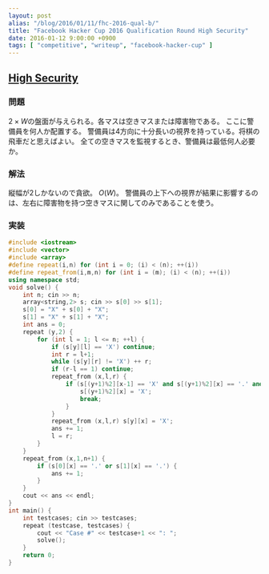 ```yaml
---
layout: post
alias: "/blog/2016/01/11/fhc-2016-qual-b/"
title: "Facebook Hacker Cup 2016 Qualification Round High Security"
date: 2016-01-12 9:00:00 +0900
tags: [ "competitive", "writeup", "facebook-hacker-cup" ]
---
```


## [High Security](https://www.facebook.com/hackercup/problem/1527664744192390/)

### 問題

$2 \times W$の盤面が与えられる。各マスは空きマスまたは障害物である。
ここに警備員を何人か配置する。
警備員は4方向に十分長いの視界を持っている。将棋の飛車だと思えばよい。
全ての空きマスを監視するとき、警備員は最低何人必要か。

### 解法

縦幅が$2$しかないので貪欲。
$O(W)$。
警備員の上下への視界が結果に影響するのは、左右に障害物を持つ空きマスに関してのみであることを使う。

### 実装

``` c++
#include <iostream>
#include <vector>
#include <array>
#define repeat(i,n) for (int i = 0; (i) < (n); ++(i))
#define repeat_from(i,m,n) for (int i = (m); (i) < (n); ++(i))
using namespace std;
void solve() {
    int n; cin >> n;
    array<string,2> s; cin >> s[0] >> s[1];
    s[0] = "X" + s[0] + "X";
    s[1] = "X" + s[1] + "X";
    int ans = 0;
    repeat (y,2) {
        for (int l = 1; l <= n; ++l) {
            if (s[y][l] == 'X') continue;
            int r = l+1;
            while (s[y][r] != 'X') ++ r;
            if (r-l == 1) continue;
            repeat_from (x,l,r) {
                if (s[(y+1)%2][x-1] == 'X' and s[(y+1)%2][x] == '.' and s[(y+1)%2][x+1] == 'X') {
                    s[(y+1)%2][x] = 'X';
                    break;
                }
            }
            repeat_from (x,l,r) s[y][x] = 'X';
            ans += 1;
            l = r;
        }
    }
    repeat_from (x,1,n+1) {
        if (s[0][x] == '.' or s[1][x] == '.') {
            ans += 1;
        }
    }
    cout << ans << endl;
}
int main() {
    int testcases; cin >> testcases;
    repeat (testcase, testcases) {
        cout << "Case #" << testcase+1 << ": ";
        solve();
    }
    return 0;
}
```
